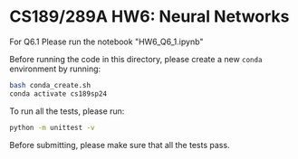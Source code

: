 # CS189/289A HW6: Neural Networks

For Q6.1 Please run the notebook "HW6_Q6_1.ipynb" 

Before running the code in this directory, please create a new `conda`
environment by running:
```sh
bash conda_create.sh
conda activate cs189sp24
```

To run all the tests, please run:
```sh
python -m unittest -v
```

Before submitting, please make sure that all the tests pass.
